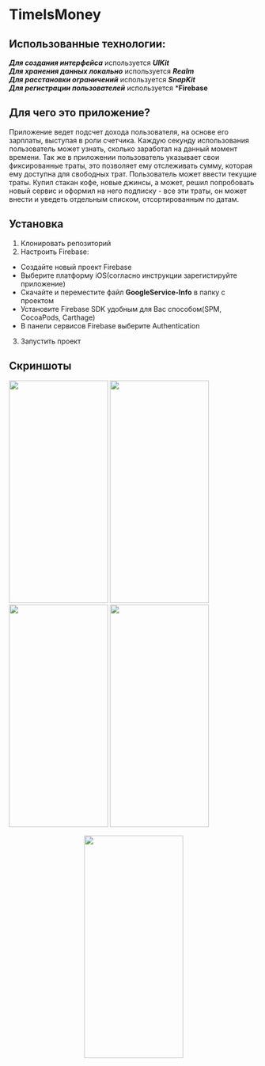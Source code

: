 # TimeIsMoney
## Использованные технологии:
***Для создания интерфейса*** используется ***UIKit***  
***Для хранения данных локально*** используется ***Realm***  
***Для расстановки ограничений*** используется ***SnapKit***  
***Для регистрации пользователей*** используется ***Firebase**      
## Для чего это приложение?
Приложение ведет подсчет дохода пользователя, на основе его зарплаты, выступая в роли счетчика. Каждую секунду использования пользователь может узнать, сколько заработал
на данный момент времени. Так же в приложении пользователь указывает свои фиксированные траты, это позволяет ему отслеживать сумму, которая ему доступна для свободных трат.
Пользователь может ввести текущие траты. Купил стакан кофе, новые джинсы, а может, решил попробовать новый сервис и оформил на него подписку - все эти траты, он
может внести и уведеть отдельным списком, отсортированным по датам.
## Установка
1. Клонировать репозиторий
2. Настроить Firebase:
  - Создайте новый проект Firebase
  - Выберите платформу iOS(согласно инструкции зарегистируйте приложение)
  - Скачайте и переместите файл **GoogleService-Info** в папку с проектом
  - Установите Firebase SDK удобным для Вас способом(SPM, CocoaPods, Carthage)
  - В панели сервисов Firebase выберите Authentication
3. Запустить проект
## Скриншоты
<img src="https://github.com/kistalex/TimeIsMoney/assets/50806791/ab5552d9-c09c-47c5-89ed-950669c4436e" width="200" height="450">
<img src="https://github.com/kistalex/TimeIsMoney/assets/50806791/d63bca38-41a5-4aca-b46f-dbe83adb40c5" width="200" height="450">
<img src="https://github.com/kistalex/TimeIsMoney/assets/50806791/365bcaf3-fc2c-4a2a-acf8-d222515cd28f" width="200" height="450">
<img src="https://github.com/kistalex/TimeIsMoney/assets/50806791/c11959e4-d283-4db1-870d-b7fb10ebb3e4" width="200" height="450">
<p align="center">
<img src="https://github.com/kistalex/TimeIsMoney/assets/50806791/b5922299-ac2d-4120-8319-a998cb4a5a73" width="200" height="450" alignment = "center">
</p>
